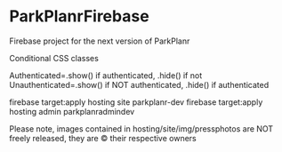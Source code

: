 # ParkPlanrFirebase
Firebase project for the next version of ParkPlanr


Conditional CSS classes


Authenticated=.show() if authenticated, .hide() if not
Unauthenticated=.show() if NOT authenticated, .hide() if authenticated



firebase target:apply hosting site parkplanr-dev
firebase target:apply hosting admin parkplanradmindev

Please note, images contained in hosting/site/img/pressphotos are NOT freely released, they are © their respective owners

